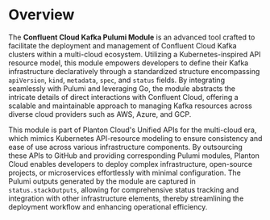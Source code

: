 # Overview

The **Confluent Cloud Kafka Pulumi Module** is an advanced tool crafted to facilitate the deployment and management of Confluent Cloud Kafka clusters within a multi-cloud ecosystem. Utilizing a Kubernetes-inspired API resource model, this module empowers developers to define their Kafka infrastructure declaratively through a standardized structure encompassing `apiVersion`, `kind`, `metadata`, `spec`, and `status` fields. By integrating seamlessly with Pulumi and leveraging Go, the module abstracts the intricate details of direct interactions with Confluent Cloud, offering a scalable and maintainable approach to managing Kafka resources across diverse cloud providers such as AWS, Azure, and GCP.

This module is part of Planton Cloud's Unified APIs for the multi-cloud era, which mimics Kubernetes API-resource modeling to ensure consistency and ease of use across various infrastructure components. By outsourcing these APIs to GitHub and providing corresponding Pulumi modules, Planton Cloud enables developers to deploy complex infrastructure, open-source projects, or microservices effortlessly with minimal configuration. The Pulumi outputs generated by the module are captured in `status.stackOutputs`, allowing for comprehensive status tracking and integration with other infrastructure elements, thereby streamlining the deployment workflow and enhancing operational efficiency.
